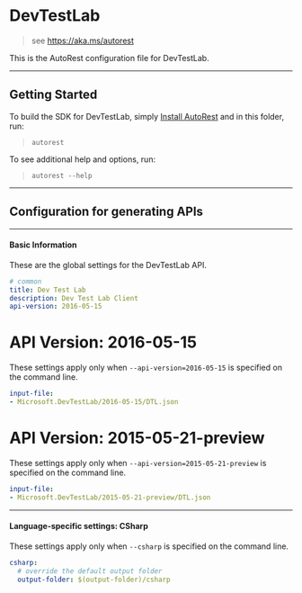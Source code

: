 # DevTestLab
    
> see https://aka.ms/autorest

This is the AutoRest configuration file for DevTestLab.



---
## Getting Started 
To build the SDK for DevTestLab, simply [Install AutoRest](https://aka.ms/autorest/install) and in this folder, run:

> `autorest`

To see additional help and options, run:

> `autorest --help`
---

## Configuration for generating APIs


---
#### Basic Information 
These are the global settings for the DevTestLab API.

``` yaml
# common 
title: Dev Test Lab
description: Dev Test Lab Client
api-version: 2016-05-15

```


# API Version: 2016-05-15

These settings apply only when `--api-version=2016-05-15` is specified on the command line.

``` yaml $(api-version) == '2016-05-15'
input-file:
- Microsoft.DevTestLab/2016-05-15/DTL.json

```
 
# API Version: 2015-05-21-preview

These settings apply only when `--api-version=2015-05-21-preview` is specified on the command line.

``` yaml $(api-version) == '2015-05-21-preview'
input-file:
- Microsoft.DevTestLab/2015-05-21-preview/DTL.json

```


---
#### Language-specific settings: CSharp

These settings apply only when `--csharp` is specified on the command line.

``` yaml $(csharp)
csharp:
  # override the default output folder
  output-folder: $(output-folder)/csharp
```

